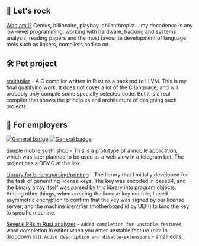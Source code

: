 ## 🎸 Let's rock 
[Who am i?](https://www.youtube.com/watch?v=jtXX3aAPPwg) Genius, billionaire, playboy, philanthropist... my decadence is any low-level programming, working with hardware, hacking and systems analysis, reading papers and the most favourite development of language tools such as linkers, compilers and so on.  

## 🛠️ Pet project

[smithpiler](https://github.com/godcodehunter/smithpiler/tree/recursive-descent-parser) - A C compiler written in Rust as a backend to LLVM. This is my final qualifying work. It does not cover a lot of the C language, and will probably only compile some specially selected code. But it is a real compiler that shows the principles and architecture of designing such projects.

## 💼 For employers
[![General badge](https://img.shields.io/badge/LinkedIn-0077B5?style=for-the-badge&logo=linkedin&logoColor=white)](https://www.linkedin.com/in/dmitry-opokin/)
[![General badge](https://img.shields.io/badge/Gmail-D14836?style=for-the-badge&logo=gmail&logoColor=white)]()

[Simple mobile sushi shop](https://github.com/godcodehunter/sushi_shop) - This is a prototype of a mobile application, which was later planned to be used as a web view in a telegram bot. The project has a DEMO at the link.

[Library for binary parsing/printing](https://github.com/godcodehunter/bit-bi-parse) - The library that I initially developed for the task of generating license keys. The key was encoded in base64, and the binary array itself was parsed by this library into program objects. Among other things, when creating the license key module, I used asymmetric encryption to confirm that the key was signed by our license server, and the machine identifier (motherboard id by UEFI) to bind the key to specific machine.

[Several PRs in Rust analyzer](https://github.com/rust-lang/rust-analyzer/issues?q=state%3Aclosed%20is%3Apr%20author%3A%40me) - `Added completion for unstable features` word completion in editor when you enter unstable feature (hint in dropdown list). `Added description and disable-extensions` - small edits. 
